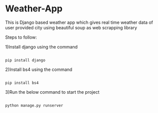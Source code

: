 # Weather-App
This is Django based weather app which gives real time weather data of user provided city using beautiful soup as web scrapping library



Steps to follow:

1)Install django using the command<br>

```

pip install django

```

2)Install bs4 using the command

```

pip install bs4

```

3)Run the below command to start the project

```

python manage.py runserver

```
